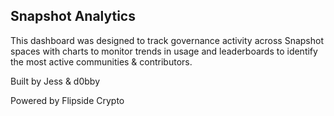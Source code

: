 <h2>Snapshot Analytics</h2>
<p>This dashboard was designed to track governance activity across Snapshot spaces with charts to monitor trends in usage and leaderboards to identify the most active communities & contributors.</p>
<p>Built by Jess & d0bby</p>
<p>Powered by Flipside Crypto</p>